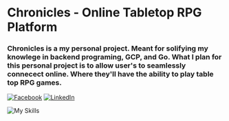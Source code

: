 # Chronicles - Online Tabletop RPG Platform

### Chronicles is a my personal project. Meant for solifying my knowlege in backend programing, GCP, and Go. What I plan for this personal project is to allow user's to seamlessly connecect online. Where they'll  have the ability to play table top RPG games.


[![Facebook](https://img.shields.io/badge/Facebook-1877F2?style=for-the-badge&logo=facebook&logoColor=white)](https://www.facebook.com/tyler.aldrich1)
[![LinkedIn](https://img.shields.io/badge/LinkedIn-0077B5?style=for-the-badge&logo=linkedin&logoColor=white)](https://www.linkedin.com/in/tyler-aldrich-651933241/)


![My Skills](https://skillicons.dev/icons?i=golang,gcp,kubernetes)

